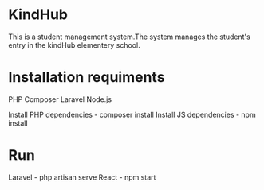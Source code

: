 # KindHub
This is a student management system.The system manages the student's entry in the kindHub elementery school.

# Installation requiments
PHP
Composer
Laravel
Node.js

Install PHP dependencies - composer install
Install JS dependencies  - npm install

# Run
Laravel - php artisan serve
React   - npm start
